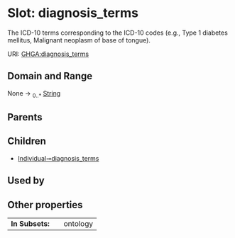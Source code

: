 
# Slot: diagnosis_terms


The ICD-10 terms corresponding to the ICD-10 codes (e.g., Type 1 diabetes mellitus, Malignant neoplasm of base of tongue).

URI: [GHGA:diagnosis_terms](https://w3id.org/GHGA/diagnosis_terms)


## Domain and Range

None &#8594;  <sub>0..\*</sub> [String](types/String.md)

## Parents


## Children

 *  [Individual➞diagnosis_terms](Individual_diagnosis_terms.md)

## Used by


## Other properties

|  |  |  |
| --- | --- | --- |
| **In Subsets:** | | ontology |

